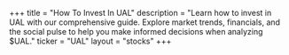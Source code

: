 +++
title = "How To Invest In UAL"
description = "Learn how to invest in UAL with our comprehensive guide. Explore market trends, financials, and the social pulse to help you make informed decisions when analyzing $UAL."
ticker = "UAL"
layout = "stocks"
+++

